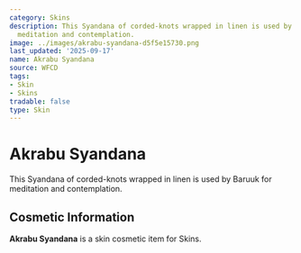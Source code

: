 ```yaml
---
category: Skins
description: This Syandana of corded-knots wrapped in linen is used by Baruuk for
  meditation and contemplation.
image: ../images/akrabu-syandana-d5f5e15730.png
last_updated: '2025-09-17'
name: Akrabu Syandana
source: WFCD
tags:
- Skin
- Skins
tradable: false
type: Skin
---
```


# Akrabu Syandana

This Syandana of corded-knots wrapped in linen is used by Baruuk for meditation and contemplation.

## Cosmetic Information

**Akrabu Syandana** is a skin cosmetic item for Skins.

